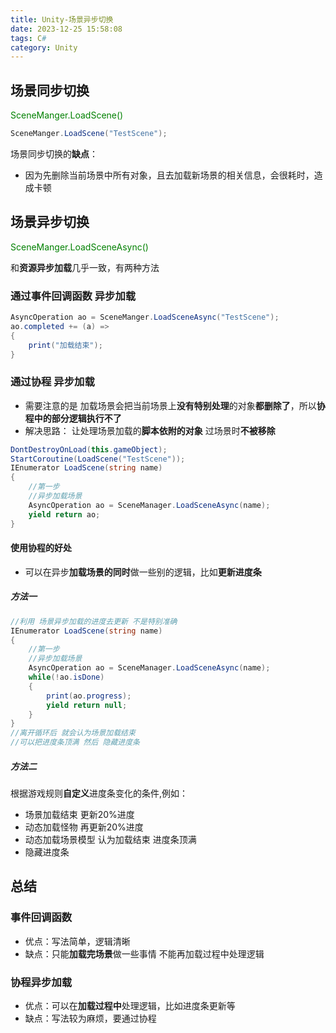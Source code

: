 ```yaml
---
title: Unity-场景异步切换
date: 2023-12-25 15:58:08
tags: C#
category: Unity
---
```

## 场景同步切换
<font color='green'>SceneManger.LoadScene()</font>

```C#
SceneManger.LoadScene("TestScene");
```
场景同步切换的**缺点**：
- 因为先删除当前场景中所有对象，且去加载新场景的相关信息，会很耗时，造成卡顿

## 场景异步切换
<font color='green'>SceneManger.LoadSceneAsync()</font>

和**资源异步加载**几乎一致，有两种方法
### 通过事件回调函数 异步加载
```C#
AsyncOperation ao = SceneManger.LoadSceneAsync("TestScene");
ao.completed += (a) =>
{
    print("加载结束");
}
```

### 通过协程 异步加载
- 需要注意的是 加载场景会把当前场景上**没有特别处理**的对象**都删除了**，所以**协程中的部分逻辑执行不了**
- 解决思路：
让处理场景加载的**脚本依附的对象** 过场景时**不被移除**
```C#
DontDestroyOnLoad(this.gameObject);
StartCoroutine(LoadScene("TestScene"));
IEnumerator LoadScene(string name)
{
    //第一步
    //异步加载场景
    AsyncOperation ao = SceneManager.LoadSceneAsync(name);
    yield return ao;
}
```
#### 使用协程的好处 
- 可以在异步**加载场景的同时**做一些别的逻辑，比如**更新进度条**
##### 方法一
```C#
//利用 场景异步加载的进度去更新 不是特别准确
IEnumerator LoadScene(string name)
{
    //第一步
    //异步加载场景
    AsyncOperation ao = SceneManager.LoadSceneAsync(name);
    while(!ao.isDone)
    {
        print(ao.progress);
        yield return null;
    }
}
//离开循环后 就会认为场景加载结束
//可以把进度条顶满 然后 隐藏进度条
```
##### 方法二
根据游戏规则**自定义**进度条变化的条件,例如：
- 场景加载结束 更新20%进度
- 动态加载怪物 再更新20%进度
- 动态加载场景模型 认为加载结束 进度条顶满 
- 隐藏进度条

## 总结
### 事件回调函数
- 优点：写法简单，逻辑清晰
- 缺点：只能**加载完场景**做一些事情 不能再加载过程中处理逻辑
### 协程异步加载
- 优点：可以在**加载过程中**处理逻辑，比如进度条更新等
- 缺点：写法较为麻烦，要通过协程